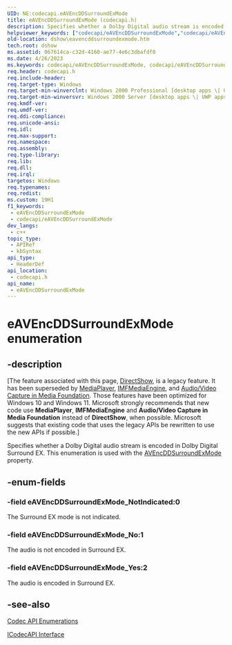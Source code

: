 ```yaml
---
UID: NE:codecapi.eAVEncDDSurroundExMode
title: eAVEncDDSurroundExMode (codecapi.h)
description: Specifies whether a Dolby Digital audio stream is encoded in Dolby Digital Surround EX. This enumeration is used with the AVEncDDSurroundExMode property.
helpviewer_keywords: ["codecapi/eAVEncDDSurroundExMode","codecapi/eAVEncDDSurroundExMode_No","codecapi/eAVEncDDSurroundExMode_NotIndicated","codecapi/eAVEncDDSurroundExMode_Yes","dshow.eavencddsurroundexmode","eAVEncDDSurroundExMode","eAVEncDDSurroundExMode enumeration [DirectShow]","eAVEncDDSurroundExModeEnumeration","eAVEncDDSurroundExMode_No","eAVEncDDSurroundExMode_NotIndicated","eAVEncDDSurroundExMode_Yes"]
old-location: dshow\eavencddsurroundexmode.htm
tech.root: dshow
ms.assetid: 067614ca-c32d-4160-ae77-4e6c3dbafdf0
ms.date: 4/26/2023
ms.keywords: codecapi/eAVEncDDSurroundExMode, codecapi/eAVEncDDSurroundExMode_No, codecapi/eAVEncDDSurroundExMode_NotIndicated, codecapi/eAVEncDDSurroundExMode_Yes, dshow.eavencddsurroundexmode, eAVEncDDSurroundExMode, eAVEncDDSurroundExMode enumeration [DirectShow], eAVEncDDSurroundExModeEnumeration, eAVEncDDSurroundExMode_No, eAVEncDDSurroundExMode_NotIndicated, eAVEncDDSurroundExMode_Yes
req.header: codecapi.h
req.include-header: 
req.target-type: Windows
req.target-min-winverclnt: Windows 2000 Professional [desktop apps \| UWP apps]
req.target-min-winversvr: Windows 2000 Server [desktop apps \| UWP apps]
req.kmdf-ver: 
req.umdf-ver: 
req.ddi-compliance: 
req.unicode-ansi: 
req.idl: 
req.max-support: 
req.namespace: 
req.assembly: 
req.type-library: 
req.lib: 
req.dll: 
req.irql: 
targetos: Windows
req.typenames: 
req.redist: 
ms.custom: 19H1
f1_keywords:
 - eAVEncDDSurroundExMode
 - codecapi/eAVEncDDSurroundExMode
dev_langs:
 - c++
topic_type:
 - APIRef
 - kbSyntax
api_type:
 - HeaderDef
api_location:
 - codecapi.h
api_name:
 - eAVEncDDSurroundExMode
---
```


# eAVEncDDSurroundExMode enumeration


## -description

\[The feature associated with this page, [DirectShow](/windows/win32/directshow/directshow), is a legacy feature. It has been superseded by [MediaPlayer](/uwp/api/Windows.Media.Playback.MediaPlayer), [IMFMediaEngine](/windows/win32/api/mfmediaengine/nn-mfmediaengine-imfmediaengine), and [Audio/Video Capture in Media Foundation](windows/win32/medfound/audio-video-capture-in-media-foundation). Those features have been optimized for Windows 10 and Windows 11. Microsoft strongly recommends that new code use **MediaPlayer**, **IMFMediaEngine** and **Audio/Video Capture in Media Foundation** instead of **DirectShow**, when possible. Microsoft suggests that existing code that uses the legacy APIs be rewritten to use the new APIs if possible.\]

Specifies whether a Dolby Digital audio stream is encoded in Dolby Digital Surround EX. This enumeration is used with the <a href="/windows/desktop/DirectShow/avencddsurroundexmode-property">AVEncDDSurroundExMode</a> property.

## -enum-fields

### -field eAVEncDDSurroundExMode_NotIndicated:0

The Surround EX mode is not indicated.

### -field eAVEncDDSurroundExMode_No:1

The audio is not encoded in Surround EX.

### -field eAVEncDDSurroundExMode_Yes:2

The audio is encoded in Surround EX.

## -see-also

<a href="/windows/desktop/DirectShow/codec-api-enumerations">Codec API Enumerations</a>



<a href="/windows/desktop/api/strmif/nn-strmif-icodecapi">ICodecAPI Interface</a>
